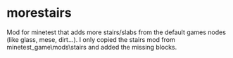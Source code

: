 morestairs
==========

Mod for minetest that adds more stairs/slabs from the default games nodes (like glass, mese, dirt...). I only copied the stairs mod from minetest_game\mods\stairs and added the missing blocks. 
